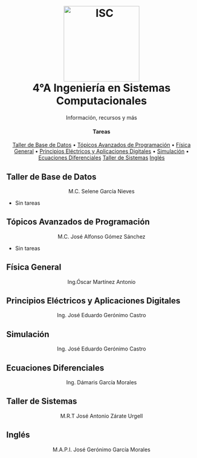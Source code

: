 <h1 align="center">
  <br>
  <img src="https://raw.githubusercontent.com/avexyk/TecnologicoLasChoapas/master/Front/itsch_isc.png" alt="ISC" width="200">
  <br>
  4°A Ingeniería en Sistemas Computacionales
  <br>
</h1>
  <p align="center">Información, recursos y más</p>

<h4 align="center">Tareas</h4>

<p align="center">
  <a href="#taller-de-base-de-datos">Taller de Base de Datos</a> •
  <a href="#download">Tópicos Avanzados de Programación</a> •
  <a href="#física-general">Física General</a> •
  <a href="#credits">Principios Eléctricos y Aplicaciones Digitales</a> •
  <a href="#related">Simulación</a> •
  <a href="#license">Ecuaciones Diferenciales</a>
  <a href="#license">Taller de Sistemas</a>
  <a href="#license">Inglés</a>
</p>

## Taller de Base de Datos
<p align="center">M.C. Selene García Nieves</p>

* Sin tareas

## Tópicos Avanzados de Programación
<p align="center">M.C. José Alfonso Gómez Sánchez</p>

* Sin tareas

## Física General
<p align="center">Ing.Óscar Martínez Antonio</p>

## Principios Eléctricos y Aplicaciones Digitales
<p align="center">Ing. José Eduardo Gerónimo Castro</p>

## Simulación
<p align="center">Ing. José Eduardo Gerónimo Castro</p>

## Ecuaciones Diferenciales
<p align="center">Ing. Dámaris García Morales</p>

## Taller de Sistemas
<p align="center">M.R.T José Antonio Zárate Urgell</p>

## Inglés
<p align="center">M.A.P.I. José Gerónimo García Morales</p>

